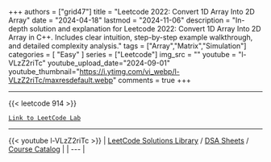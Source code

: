 
+++
authors = ["grid47"]
title = "Leetcode 2022: Convert 1D Array Into 2D Array"
date = "2024-04-18"
lastmod = "2024-11-06"
description = "In-depth solution and explanation for Leetcode 2022: Convert 1D Array Into 2D Array in C++. Includes clear intuition, step-by-step example walkthrough, and detailed complexity analysis."
tags = ["Array","Matrix","Simulation"]
categories = [
    "Easy"
]
series = ["Leetcode"]
img_src = ""
youtube = "l-VLzZ2riTc"
youtube_upload_date="2024-09-01"
youtube_thumbnail="https://i.ytimg.com/vi_webp/l-VLzZ2riTc/maxresdefault.webp"
comments = true
+++



---
{{< leetcode 914 >}}

[`Link to LeetCode Lab`](https://leetcode.com/problems/convert-1d-array-into-2d-array/description/)

---
{{< youtube l-VLzZ2riTc >}}
| [LeetCode Solutions Library](https://grid47.xyz/leetcode/) / [DSA Sheets](https://grid47.xyz/sheets/) / [Course Catalog](https://grid47.xyz/courses/) |
| --- |
